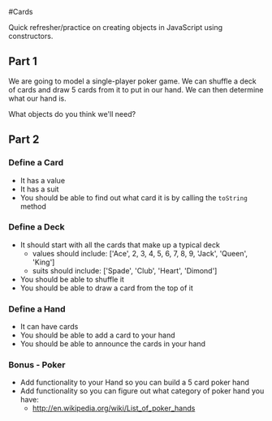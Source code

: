 #Cards

Quick refresher/practice on creating objects in JavaScript using constructors.

## Part 1
We are going to model a single-player poker game. We can shuffle a deck of cards and draw 5 cards from it to put in our hand. We can then determine what our hand is.

What objects do you think we'll need?

## Part 2

### Define a Card
- It has a value
- It has a suit
- You should be able to find out what card it is by calling the `toString` method
    
### Define a Deck
- It should start with all the cards that make up a typical deck
    - values should include: ['Ace', 2, 3, 4, 5, 6, 7, 8, 9, 'Jack', 'Queen', 'King']
    - suits should include: ['Spade', 'Club', 'Heart', 'Dimond']
- You should be able to shuffle it
- You should be able to draw a card from the top of it

### Define a Hand
- It can have cards
- You should be able to add a card to your hand
- You should be able to announce the cards in your hand

### Bonus - Poker
- Add functionality to your Hand so you can build a 5 card poker hand
- Add functionality so you can figure out what category of poker hand you have:
  - http://en.wikipedia.org/wiki/List_of_poker_hands
